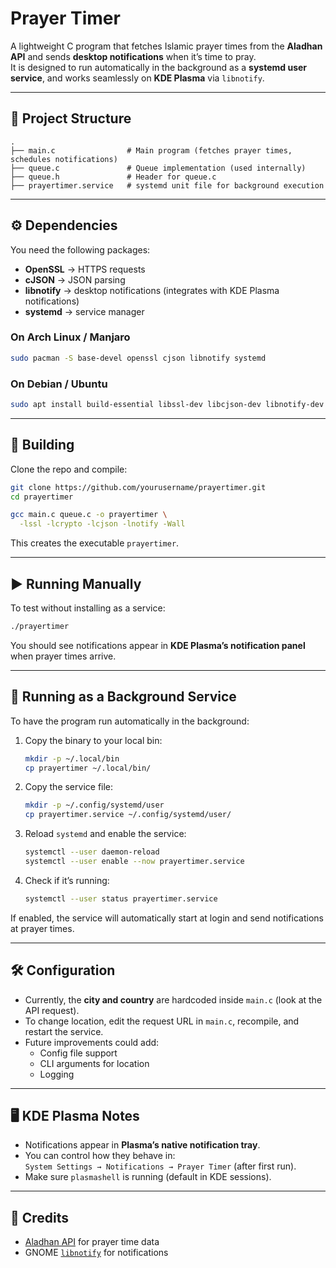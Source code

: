 # Prayer Timer

A lightweight C program that fetches Islamic prayer times from the **Aladhan API** and sends **desktop notifications** when it’s time to pray.  
It is designed to run automatically in the background as a **systemd user service**, and works seamlessly on **KDE Plasma** via `libnotify`.

---

## 📂 Project Structure

```
.
├── main.c                # Main program (fetches prayer times, schedules notifications)
├── queue.c               # Queue implementation (used internally)
├── queue.h               # Header for queue.c
├── prayertimer.service   # systemd unit file for background execution
```

---

## ⚙️ Dependencies

You need the following packages:

- **OpenSSL** → HTTPS requests  
- **cJSON** → JSON parsing  
- **libnotify** → desktop notifications (integrates with KDE Plasma notifications)  
- **systemd** → service manager  

### On Arch Linux / Manjaro

```bash
sudo pacman -S base-devel openssl cjson libnotify systemd
```

### On Debian / Ubuntu

```bash
sudo apt install build-essential libssl-dev libcjson-dev libnotify-dev systemd
```

---

## 🔨 Building

Clone the repo and compile:

```bash
git clone https://github.com/yourusername/prayertimer.git
cd prayertimer

gcc main.c queue.c -o prayertimer \
  -lssl -lcrypto -lcjson -lnotify -Wall
```

This creates the executable `prayertimer`.

---

## ▶️ Running Manually

To test without installing as a service:

```bash
./prayertimer
```

You should see notifications appear in **KDE Plasma’s notification panel** when prayer times arrive.

---

## 🚀 Running as a Background Service

To have the program run automatically in the background:

1. Copy the binary to your local bin:

   ```bash
   mkdir -p ~/.local/bin
   cp prayertimer ~/.local/bin/
   ```

2. Copy the service file:

   ```bash
   mkdir -p ~/.config/systemd/user
   cp prayertimer.service ~/.config/systemd/user/
   ```

3. Reload `systemd` and enable the service:

   ```bash
   systemctl --user daemon-reload
   systemctl --user enable --now prayertimer.service
   ```

4. Check if it’s running:

   ```bash
   systemctl --user status prayertimer.service
   ```

If enabled, the service will automatically start at login and send notifications at prayer times.

---

## 🛠️ Configuration

- Currently, the **city and country** are hardcoded inside `main.c` (look at the API request).  
- To change location, edit the request URL in `main.c`, recompile, and restart the service.  
- Future improvements could add:
  - Config file support  
  - CLI arguments for location  
  - Logging  

---

## 🖥️ KDE Plasma Notes

- Notifications appear in **Plasma’s native notification tray**.  
- You can control how they behave in:  
  `System Settings → Notifications → Prayer Timer` (after first run).  
- Make sure `plasmashell` is running (default in KDE sessions).  

---

## 🙏 Credits

- [Aladhan API](https://aladhan.com/prayer-times-api) for prayer time data  
- GNOME [`libnotify`](https://gitlab.gnome.org/GNOME/libnotify) for notifications  
